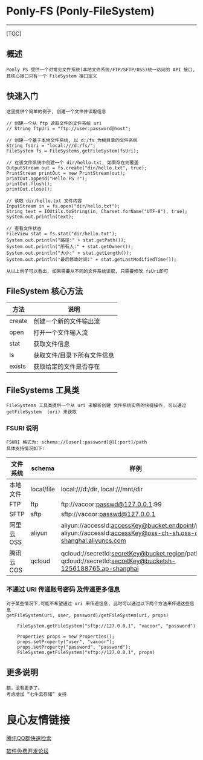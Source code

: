 # Ponly-FS (Ponly-FileSystem)
***
[TOC]
## 概述
	Ponly FS 提供一个对常见文件系统(本地文件系统/FTP/SFTP/OSS)统一访问的 API 接口,其核心接口只有一个 FileSystem 接口定义
## 快速入门
	这里提供个简单的例子, 创建一个文件并读取信息
```
// 创建一个从 ftp 读取文件的文件系统 uri
// String ftpUri = "ftp://user:password@host";

// 创建一个基于本地文件系统, 以 d:/fs 为根目录的文件系统
String fsUri = "local:///d:/fs/";
FileSystem fs = FileSystems.getFileSystem(fsUri);

// 在该文件系统中创建一个 dir/hello.txt, 如果存在则覆盖
OutputStream out = fs.create("dir/hello.txt", true);
PrintStream printOut = new PrintStream(out);
printOut.append("Hello FS !");
printOut.flush();
printOut.close();

// 读取 dir/hello.txt 文件内容
InputStream in = fs.open("dir/hello.txt");
String text = IOUtils.toString(in, Charset.forName("UTF-8"), true);
System.out.println(text);

// 查看文件状态
FileView stat = fs.stat("dir/hello.txt");
System.out.println("路径:" + stat.getPath());
System.out.println("所有人:" + stat.getOwner());
System.out.println("大小:" + stat.getLength());
System.out.println("最后修改时间:" + stat.getLastModifiedTime());
```
	从以上例子可以看出, 如果需要从不同的文件系统读取, 只需要修改 fsUri即可

## FileSystem 核心方法
| 方法 | 说明 |
|--------|--------|
| create | 创建一个新的文件输出流 |
| open | 打开一个文件输入流 |
| stat | 获取文件信息 |
| ls | 获取文件/目录下所有文件信息 |
| exists | 获取给定的文件是否存在 |

## FileSystems 工具类
	FileSystems 工具类提供一个从 uri 来解析创建 文件系统实例的快捷操作, 可以通过 getFileSystem  (uri) 来获取
### FSURI 说明
	FSURI 格式为: schema://[user[:password]@][:port]/path
    具体支持情况如下:
| 文件系统 | schema | 样例 |
|--------|--------|--------|
| 本地文件| local/file | local:///d:/dir, local:///mnt/dir |
| FTP | ftp | ftp://vacoor:passwd@127.0.0.1:99 |
| SFTP | sftp | sftp://vacoor:passwd@127.0.0.1 |
| 阿里云 OSS | aliyun | aliyun://accessId:accessKey@bucket.endpoint/path, aliyun://accessId:accessKey@oss-ch-sh.oss-cn-shanghai.aliyuncs.com |
| 腾讯云 COS | qcloud | qcloud://secretId:secretKey@bucket.region/path, qcloud://secretId:secretKey@bucketsh-1256188765.ap-shanghai |

### 不通过 URI 传递账号密码 及传递更多信息
	对于某些情况下,可能不希望通过 uri 来传递信息, 此时可以通过以下两个方法来传递这些信息
    getFileSystem(uri, user, password)/getFileSystem(uri, props)
```
	FileSystem.getFileSystem("sftp://127.0.0.1", "vacoor", "password")

    Properties props = new Properties();
    props.setProperty("user", "vacoor");
    props.setProperty("password", "password");
	FileSystem.getFileSystem("sftp://127.0.0.1", props)
```

## 更多说明
	额，没有更多了。
    考虑增加 “七牛云存储” 支持

 # 良心友情链接

[腾讯QQ群快速检索](http://u.720life.cn/s/8cf73f7c)

[软件免费开发论坛](http://u.720life.cn/s/bbb01dc0)